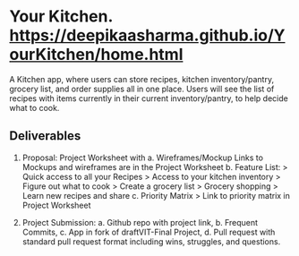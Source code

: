 #  Your Kitchen. https://deepikaasharma.github.io/YourKitchen/home.html

A Kitchen app, where users can store recipes, kitchen inventory/pantry, grocery list, and order supplies all in one place. Users will see the list of recipes with items currently in their current inventory/pantry, to help decide what to cook.


## Deliverables
1. Proposal: Project Worksheet with 
        a. Wireframes/Mockup
                Links to Mockups and wireframes are in the Project Worksheet
        b. Feature List:
                > Quick access to all your Recipes
                > Access to your kitchen inventory
                > Figure out what to cook
                >  Create a grocery list
                > Grocery shopping
                > Learn new recipes and share
        c. Priority Matrix
          > Link to priority matrix in Project Worksheet
        
2. Project Submission:
        a. Github repo with project link, 
        b. Frequent Commits, 
        c. App in fork of draftVIT-Final Project, 
        d. Pull request with standard pull request format including wins, struggles, and questions. 
